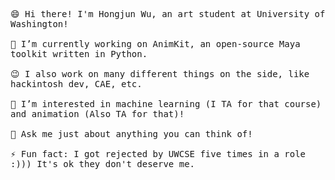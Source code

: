 <p>
  <samp>
    <br>😄 Hi there! I'm Hongjun Wu, an art student at University of Washington!<br>
    <br>🔭 I’m currently working on AnimKit, an open-source Maya toolkit written in Python.<br>
    <br>😉 I also work on many different things on the side, like hackintosh dev, CAE, etc.<br>
    <br>🌱 I’m interested in machine learning (I TA for that course) and animation (Also TA for that)! <br>
    <br>💬 Ask me just about anything you can think of!<br>
    <br>⚡ Fun fact: I got rejected by UWCSE five times in a role :))) It's ok they don't deserve me.<br>
  </samp>
</p>

<!-- <img src="https://github-readme-stats.vercel.app/api?username=errrneist&show_icons=true"> -->
